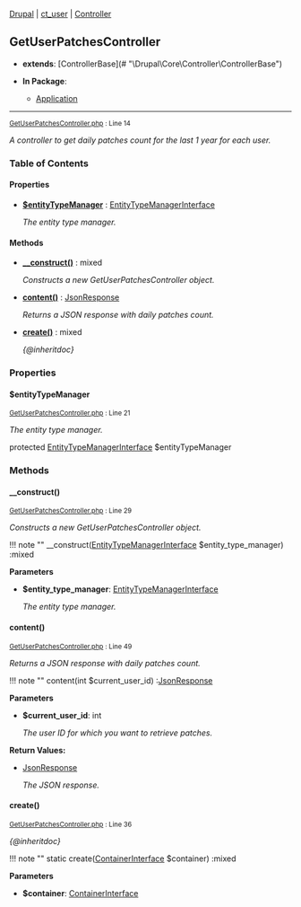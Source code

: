 
[Drupal](../namespaces/drupal.md) | [ct_user](../namespaces/drupal-ct-user.md) | [Controller](../namespaces/drupal-ct-user-controller.md)

## GetUserPatchesController

- **extends**: [ControllerBase](# &quot;\Drupal\Core\Controller\ControllerBase&quot;)

- **In Package**:
    - [Application](../packages/Application.md)
  


---





<small>[GetUserPatchesController.php](../files/web-modules-custom-ct-user-src-controller-getuserpatchescontroller.md) : Line 14</small>

*A controller to get daily patches count for the last 1 year for each user.*









### Table of Contents









#### Properties
- **[$entityTypeManager](../classes/Drupal-ct-user-Controller-GetUserPatchesController.md#entitytypemanager)**
         : [EntityTypeManagerInterface](# "\Drupal\Core\Entity\EntityTypeManagerInterface")  

  *The entity type manager.*


#### Methods
- **[__construct()](../classes/Drupal-ct-user-Controller-GetUserPatchesController.md#__construct)**
           : mixed

  *Constructs a new GetUserPatchesController object.*

- **[content()](../classes/Drupal-ct-user-Controller-GetUserPatchesController.md#content)**
           : [JsonResponse](# "\Symfony\Component\HttpFoundation\JsonResponse")

  *Returns a JSON response with daily patches count.*

- **[create()](../classes/Drupal-ct-user-Controller-GetUserPatchesController.md#create)**
           : mixed

  *{@inheritdoc}*







### Properties

#### $entityTypeManager

<small>[GetUserPatchesController.php](../files/web-modules-custom-ct-user-src-controller-getuserpatchescontroller.md) : Line 21</small>

*The entity type manager.*


protected [EntityTypeManagerInterface](# "\Drupal\Core\Entity\EntityTypeManagerInterface") $entityTypeManager









### Methods

#### __construct()

<small>[GetUserPatchesController.php](../files/web-modules-custom-ct-user-src-controller-getuserpatchescontroller.md) : Line 29</small>

*Constructs a new GetUserPatchesController object.*

!!! note ""
    __construct([EntityTypeManagerInterface](# "\Drupal\Core\Entity\EntityTypeManagerInterface") $entity_type_manager) :mixed




**Parameters**

- **$entity_type_manager**: [EntityTypeManagerInterface](# "\Drupal\Core\Entity\EntityTypeManagerInterface")

  *The entity type manager.*








#### content()

<small>[GetUserPatchesController.php](../files/web-modules-custom-ct-user-src-controller-getuserpatchescontroller.md) : Line 49</small>

*Returns a JSON response with daily patches count.*

!!! note ""
    content(int $current_user_id) :[JsonResponse](# "\Symfony\Component\HttpFoundation\JsonResponse")




**Parameters**

- **$current_user_id**: int

  *The user ID for which you want to retrieve patches.*






**Return Values:**

- [JsonResponse](# "\Symfony\Component\HttpFoundation\JsonResponse")

  *The JSON response.*


#### create()

<small>[GetUserPatchesController.php](../files/web-modules-custom-ct-user-src-controller-getuserpatchescontroller.md) : Line 36</small>

*{@inheritdoc}*

!!! note ""
    static create([ContainerInterface](# "\Symfony\Component\DependencyInjection\ContainerInterface") $container) :mixed




**Parameters**

- **$container**: [ContainerInterface](# "\Symfony\Component\DependencyInjection\ContainerInterface")










